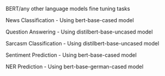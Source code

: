 BERT/any other language models fine tuning tasks

News Classification       -    Using bert-base-cased model

Question Answering        -    Using distilbert-base-uncased model

Sarcasm Classification    -    Using distilbert-base-uncased model

Sentiment Prediction      -    Using bert-base-cased model

NER Prediction            -    Using bert-base-german-cased model
